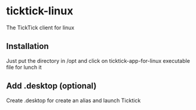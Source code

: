 # ticktick-linux
The TickTick client for linux

## Installation
Just put the directory in /opt and click on ticktick-app-for-linux executable file for lunch it

## Add .desktop (optional)
Create .desktop for create an alias and launch Ticktick
